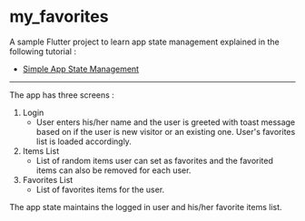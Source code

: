 # my_favorites

A sample Flutter project to learn app state management explained in the following tutorial :

- [Simple App State Management](https://flutter.dev/docs/development/data-and-backend/state-mgmt/simple)

-----------------------------------------------------------------------------------------------------------

The app has three screens :
1. Login 
    - User enters his/her name and the user is greeted with toast message based on if the user is new visitor
    or an existing one. User's favorites list is loaded accordingly.
2. Items List
    - List of random items user can set as favorites and the favorited items can also be removed for each user.
3. Favorites List
    - List of favorites items for the user.

The app state maintains the logged in user and his/her favorite items list.